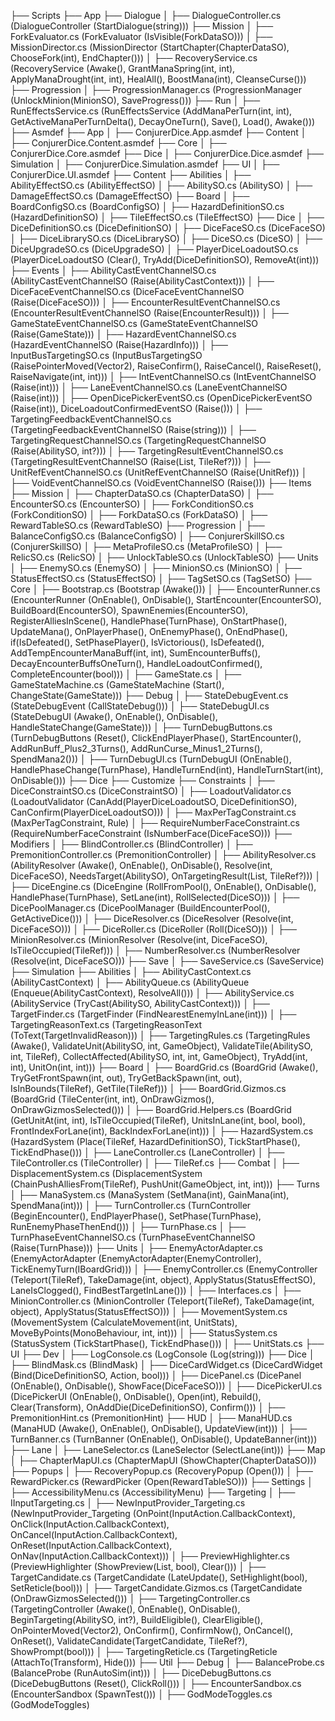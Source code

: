 ├── Scripts
  ├── App
    ├── Dialogue
    │   ├── DialogueController.cs (DialogueController (StartDialogue(string)))
    ├── Mission
    │   ├── ForkEvaluator.cs (ForkEvaluator (IsVisible(ForkDataSO)))
    │   ├── MissionDirector.cs (MissionDirector (StartChapter(ChapterDataSO), ChooseFork(int), EndChapter()))
    │   ├── RecoveryService.cs (RecoveryService (Awake(), GrantManaSpring(int, int), ApplyManaDrought(int, int), HealAll(), BoostMana(int), CleanseCurse()))
    ├── Progression
    │   ├── ProgressionManager.cs (ProgressionManager (UnlockMinion(MinionSO), SaveProgress()))
    ├── Run
    │   ├── RunEffectsService.cs (RunEffectsService (AddManaPerTurn(int, int), GetActiveManaPerTurnDelta(), DecayOneTurn(), Save(), Load(), Awake()))
  ├── Asmdef
    ├── App
    │   ├── ConjurerDice.App.asmdef
    ├── Content
    │   ├── ConjurerDice.Content.asmdef
    ├── Core
    │   ├── ConjurerDice.Core.asmdef
    ├── Dice
    │   ├── ConjurerDice.Dice.asmdef
    ├── Simulation
    │   ├── ConjurerDice.Simulation.asmdef
    ├── UI
    │   ├── ConjurerDice.UI.asmdef
  ├── Content
    ├── Abilities
    │   ├── AbilityEffectSO.cs (AbilityEffectSO)
    │   ├── AbilitySO.cs (AbilitySO)
    │   ├── DamageEffectSO.cs (DamageEffectSO)
    ├── Board
    │   ├── BoardConfigSO.cs (BoardConfigSO)
    │   ├── HazardDefinitionSO.cs (HazardDefinitionSO)
    │   ├── TileEffectSO.cs (TileEffectSO)
    ├── Dice
    │   ├── DiceDefinitionSO.cs (DiceDefinitionSO)
    │   ├── DiceFaceSO.cs (DiceFaceSO)
    │   ├── DiceLibrarySO.cs (DiceLibrarySO)
    │   ├── DiceSO.cs (DiceSO)
    │   ├── DiceUpgradeSO.cs (DiceUpgradeSO)
    │   ├── PlayerDiceLoadoutSO.cs (PlayerDiceLoadoutSO (Clear(), TryAdd(DiceDefinitionSO), RemoveAt(int)))
    ├── Events
    │   ├── AbilityCastEventChannelSO.cs (AbilityCastEventChannelSO (Raise(AbilityCastContext)))
    │   ├── DiceFaceEventChannelSO.cs (DiceFaceEventChannelSO (Raise(DiceFaceSO)))
    │   ├── EncounterResultEventChannelSO.cs (EncounterResultEventChannelSO (Raise(EncounterResult)))
    │   ├── GameStateEventChannelSO.cs (GameStateEventChannelSO (Raise(GameState)))
    │   ├── HazardEventChannelSO.cs (HazardEventChannelSO (Raise(HazardInfo)))
    │   ├── InputBusTargetingSO.cs (InputBusTargetingSO (RaisePointerMoved(Vector2), RaiseConfirm(), RaiseCancel(), RaiseReset(), RaiseNavigate(int, int)))
    │   ├── IntEventChannelSO.cs (IntEventChannelSO (Raise(int)))
    │   ├── LaneEventChannelSO.cs (LaneEventChannelSO (Raise(int)))
    │   ├── OpenDicePickerEventSO.cs (OpenDicePickerEventSO (Raise(int)), DiceLoadoutConfirmedEventSO (Raise()))
    │   ├── TargetingFeedbackEventChannelSO.cs (TargetingFeedbackEventChannelSO (Raise(string)))
    │   ├── TargetingRequestChannelSO.cs (TargetingRequestChannelSO (Raise(AbilitySO, int?)))
    │   ├── TargetingResultEventChannelSO.cs (TargetingResultEventChannelSO (Raise(List<GameObject>, TileRef?)))
    │   ├── UnitRefEventChannelSO.cs (UnitRefEventChannelSO (Raise(UnitRef)))
    │   ├── VoidEventChannelSO.cs (VoidEventChannelSO (Raise()))
    ├── Items
    ├── Mission
    │   ├── ChapterDataSO.cs (ChapterDataSO)
    │   ├── EncounterSO.cs (EncounterSO)
    │   ├── ForkConditionSO.cs (ForkConditionSO)
    │   ├── ForkDataSO.cs (ForkDataSO)
    │   ├── RewardTableSO.cs (RewardTableSO)
    ├── Progression
    │   ├── BalanceConfigSO.cs (BalanceConfigSO)
    │   ├── ConjurerSkillSO.cs (ConjurerSkillSO)
    │   ├── MetaProfileSO.cs (MetaProfileSO)
    │   ├── RelicSO.cs (RelicSO)
    │   ├── UnlockTableSO.cs (UnlockTableSO)
    ├── Units
    │   ├── EnemySO.cs (EnemySO)
    │   ├── MinionSO.cs (MinionSO)
    │   ├── StatusEffectSO.cs (StatusEffectSO)
    │   ├── TagSetSO.cs (TagSetSO)
  ├── Core
  │   ├── Bootstrap.cs (Bootstrap (Awake()))
  │   ├── EncounterRunner.cs (EncounterRunner (OnEnable(), OnDisable(), StartEncounter(EncounterSO), BuildBoard(EncounterSO), SpawnEnemies(EncounterSO), RegisterAlliesInScene(), HandlePhase(TurnPhase), OnStartPhase(), UpdateMana(), OnPlayerPhase(), OnEnemyPhase(), OnEndPhase(), if(IsDefeated(), SetPhasePlayer(), IsVictorious(), IsDefeated(), AddTempEncounterManaBuff(int, int), SumEncounterBuffs(), DecayEncounterBuffsOneTurn(), HandleLoadoutConfirmed(), CompleteEncounter(bool)))
  │   ├── GameState.cs
  │   ├── GameStateMachine.cs (GameStateMachine (Start(), ChangeState(GameState)))
  ├── Debug
  │   ├── StateDebugEvent.cs (StateDebugEvent (CallStateDebug()))
  │   ├── StateDebugUI.cs (StateDebugUI (Awake(), OnEnable(), OnDisable(), HandleStateChange(GameState)))
  │   ├── TurnDebugButtons.cs (TurnDebugButtons (Reset(), ClickEndPlayerPhase(), StartEncounter(), AddRunBuff_Plus2_3Turns(), AddRunCurse_Minus1_2Turns(), SpendMana2()))
  │   ├── TurnDebugUI.cs (TurnDebugUI (OnEnable(), HandlePhaseChange(TurnPhase), HandleTurnEnd(int), HandleTurnStart(int), OnDisable()))
  ├── Dice
    ├── Customize
      ├── Constraints
      │   ├── DiceConstraintSO.cs (DiceConstraintSO)
      │   ├── LoadoutValidator.cs (LoadoutValidator (CanAdd(PlayerDiceLoadoutSO, DiceDefinitionSO), CanConfirm(PlayerDiceLoadoutSO)))
      │   ├── MaxPerTagConstraint.cs (MaxPerTagConstraint, Rule)
      │   ├── RequireNumberFaceConstraint.cs (RequireNumberFaceConstraint (IsNumberFace(DiceFaceSO)))
    ├── Modifiers
    │   ├── BlindController.cs (BlindController)
    │   ├── PremonitionController.cs (PremonitionController)
  │   ├── AbilityResolver.cs (AbilityResolver (Awake(), OnEnable(), OnDisable(), Resolve(int, DiceFaceSO), NeedsTarget(AbilitySO), OnTargetingResult(List<GameObject>, TileRef?)))
  │   ├── DiceEngine.cs (DiceEngine (RollFromPool(), OnEnable(), OnDisable(), HandlePhase(TurnPhase), SetLane(int), RollSelected(DiceSO)))
  │   ├── DicePoolManager.cs (DicePoolManager (BuildEncounterPool(), GetActiveDice()))
  │   ├── DiceResolver.cs (DiceResolver (Resolve(int, DiceFaceSO)))
  │   ├── DiceRoller.cs (DiceRoller (Roll(DiceSO)))
  │   ├── MinionResolver.cs (MinionResolver (Resolve(int, DiceFaceSO), IsTileOccupied(TileRef)))
  │   ├── NumberResolver.cs (NumberResolver (Resolve(int, DiceFaceSO)))
  ├── Save
  │   ├── SaveService.cs (SaveService)
  ├── Simulation
    ├── Abilities
    │   ├── AbilityCastContext.cs (AbilityCastContext)
    │   ├── AbilityQueue.cs (AbilityQueue (Enqueue(AbilityCastContext), ResolveAll()))
    │   ├── AbilityService.cs (AbilityService (TryCast(AbilitySO, AbilityCastContext)))
    │   ├── TargetFinder.cs (TargetFinder (FindNearestEnemyInLane(int)))
    │   ├── TargetingReasonText.cs (TargetingReasonText (ToText(TargetInvalidReason)))
    │   ├── TargetingRules.cs (TargetingRules (Awake(), ValidateUnit(AbilitySO, int, GameObject), ValidateTile(AbilitySO, int, TileRef), CollectAffected(AbilitySO, int, int, GameObject), TryAdd(int, int), UnitOn(int, int)))
    ├── Board
    │   ├── BoardGrid.cs (BoardGrid (Awake(), TryGetFrontSpawn(int, out), TryGetBackSpawn(int, out), IsInBounds(TileRef), GetTile(TileRef)))
    │   ├── BoardGrid.Gizmos.cs (BoardGrid (TileCenter(int, int), OnDrawGizmos(), OnDrawGizmosSelected()))
    │   ├── BoardGrid.Helpers.cs (BoardGrid (GetUnitAt(int, int), IsTileOccupied(TileRef), UnitsInLane(int, bool, bool), FrontIndexForLane(int), BackIndexForLane(int)))
    │   ├── HazardSystem.cs (HazardSystem (Place(TileRef, HazardDefinitionSO), TickStartPhase(), TickEndPhase()))
    │   ├── LaneController.cs (LaneController)
    │   ├── TileController.cs (TileController)
    │   ├── TileRef.cs
    ├── Combat
    │   ├── DisplacementSystem.cs (DisplacementSystem (ChainPushAlliesFrom(TileRef), PushUnit(GameObject, int, int)))
    ├── Turns
    │   ├── ManaSystem.cs (ManaSystem (SetMana(int), GainMana(int), SpendMana(int)))
    │   ├── TurnController.cs (TurnController (BeginEncounter(), EndPlayerPhase(), SetPhase(TurnPhase), RunEnemyPhaseThenEnd()))
    │   ├── TurnPhase.cs
    │   ├── TurnPhaseEventChannelSO.cs (TurnPhaseEventChannelSO (Raise(TurnPhase)))
    ├── Units
    │   ├── EnemyActorAdapter.cs (EnemyActorAdapter (EnemyActorAdapter(EnemyController), TickEnemyTurn(IBoardGrid)))
    │   ├── EnemyController.cs (EnemyController (Teleport(TileRef), TakeDamage(int, object), ApplyStatus(StatusEffectSO), LaneIsClogged(), FindBestTargetInLane()))
    │   ├── Interfaces.cs
    │   ├── MinionController.cs (MinionController (Teleport(TileRef), TakeDamage(int, object), ApplyStatus(StatusEffectSO)))
    │   ├── MovementSystem.cs (MovementSystem (CalculateMovement(int, UnitStats), MoveByPoints(MonoBehaviour, int, int)))
    │   ├── StatusSystem.cs (StatusSystem (TickStartPhase(), TickEndPhase()))
    │   ├── UnitStats.cs
  ├── UI
    ├── Dev
    │   ├── LogConsole.cs (LogConsole (Log(string)))
    ├── Dice
    │   ├── BlindMask.cs (BlindMask)
    │   ├── DiceCardWidget.cs (DiceCardWidget (Bind(DiceDefinitionSO, Action, bool)))
    │   ├── DicePanel.cs (DicePanel (OnEnable(), OnDisable(), ShowFace(DiceFaceSO)))
    │   ├── DicePickerUI.cs (DicePickerUI (OnEnable(), OnDisable(), Open(int), Rebuild(), Clear(Transform), OnAddDie(DiceDefinitionSO), Confirm()))
    │   ├── PremonitionHint.cs (PremonitionHint)
    ├── HUD
    │   ├── ManaHUD.cs (ManaHUD (Awake(), OnEnable(), OnDisable(), UpdateView(int)))
    │   ├── TurnBanner.cs (TurnBanner (OnEnable(), OnDisable(), UpdateBanner(int)))
    ├── Lane
    │   ├── LaneSelector.cs (LaneSelector (SelectLane(int)))
    ├── Map
    │   ├── ChapterMapUI.cs (ChapterMapUI (ShowChapter(ChapterDataSO)))
    ├── Popups
    │   ├── RecoveryPopup.cs (RecoveryPopup (Open()))
    │   ├── RewardPicker.cs (RewardPicker (Open(RewardTableSO)))
    ├── Settings
    │   ├── AccessibilityMenu.cs (AccessibilityMenu)
    ├── Targeting
    │   ├── IInputTargeting.cs
    │   ├── NewInputProvider_Targeting.cs (NewInputProvider_Targeting (OnPoint(InputAction.CallbackContext), OnClick(InputAction.CallbackContext), OnCancel(InputAction.CallbackContext), OnReset(InputAction.CallbackContext), OnNav(InputAction.CallbackContext)))
    │   ├── PreviewHighlighter.cs (PreviewHighlighter (ShowPreview(List<GameObject>, bool), Clear()))
    │   ├── TargetCandidate.cs (TargetCandidate (LateUpdate(), SetHighlight(bool), SetReticle(bool)))
    │   ├── TargetCandidate.Gizmos.cs (TargetCandidate (OnDrawGizmosSelected()))
    │   ├── TargetingController.cs (TargetingController (Awake(), OnEnable(), OnDisable(), BeginTargeting(AbilitySO, int?), BuildEligible(), ClearEligible(), OnPointerMoved(Vector2), OnConfirm(), ConfirmNow(), OnCancel(), OnReset(), ValidateCandidate(TargetCandidate, TileRef?), ShowPrompt(bool)))
    │   ├── TargetingReticle.cs (TargetingReticle (AttachTo(Transform), Hide()))
  ├── Util
    ├── Debug
    │   ├── BalanceProbe.cs (BalanceProbe (RunAutoSim(int)))
    │   ├── DiceDebugButtons.cs (DiceDebugButtons (Reset(), ClickRoll()))
    │   ├── EncounterSandbox.cs (EncounterSandbox (SpawnTest()))
    │   ├── GodModeToggles.cs (GodModeToggles)
